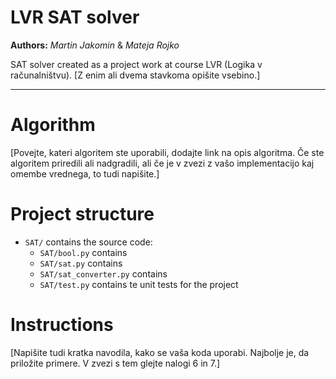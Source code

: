 LVR SAT solver
=======

**Authors:** _Martin Jakomin_ & _Mateja Rojko_

SAT solver created as a project work at course LVR (Logika v računalništvu).
[Z enim ali dvema stavkoma opišite vsebino.]


___


# Algorithm
[Povejte, kateri algoritem ste uporabili, dodajte link na opis algoritma. Če ste algoritem priredili ali nadgradili,
ali če je v zvezi z vašo implementacijo kaj omembe vrednega, to tudi napišite.]

# Project structure
 * `SAT/` contains the source code:
   * `SAT/bool.py` contains
   * `SAT/sat.py` contains
   * `SAT/sat_converter.py` contains
   * `SAT/test.py` contains te unit tests for the project


# Instructions
[Napišite tudi kratka navodila, kako se vaša koda uporabi. Najbolje je, da priložite primere.
V zvezi s tem glejte nalogi 6 in 7.]









